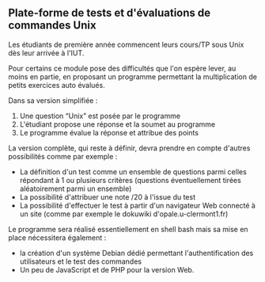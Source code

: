 ## Plate-forme de tests et d'évaluations de commandes Unix

Les étudiants de première année commencent leurs cours/TP sous Unix dès leur arrivée à l'IUT.

Pour certains ce module pose des difficultés que l'on espère lever, au moins en partie, en proposant un programme permettant la multiplication de petits exercices auto évalués.

Dans sa version simplifiée :

1. Une question “Unix” est posée par le programme
2. L'étudiant propose une réponse et la soumet au programme
3. Le programme évalue la réponse et attribue des points

La version complète, qui reste à définir, devra prendre en compte d'autres possibilités comme par exemple :

* La définition d'un test comme un ensemble de questions parmi celles répondant à 1 ou plusieurs critères (questions éventuellement tirées aléatoirement parmi un ensemble)
* La possibilité d'attribuer une note /20 à l'issue du test
* La possibilité d'effectuer le test à partir d'un navigateur Web connecté à un site (comme par exemple le dokuwiki d'opale.u-clermont1.fr)

Le programme sera réalisé essentiellement en shell bash mais sa mise en place nécessitera également :

* la création d'un système Debian dédié permettant l'authentification des utilisateurs et le test des commandes
* Un peu de JavaScript et de PHP pour la version Web.


